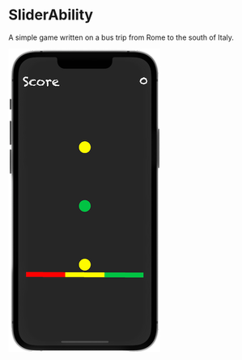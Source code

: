 # SliderAbility

A simple game written on a bus trip from Rome to the south of Italy.

![](Pictures/screenshot.png)